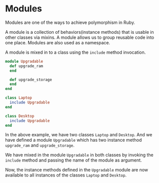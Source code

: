 # Modules

Modules are one of the ways to achieve polymorphism in Ruby.

A module is a collection of behaviors(instance methods) that is usable in other classes via mixins. A module allows us to group reusable code into one place. Modules are also used as a namespace.

A module is mixed in to a class using the `include` method invocation. 

```ruby
module Upgradable
  def upgrade_ram
  end

  def upgrade_storage
  end
end

class Laptop
  include Upgradable
end

class Desktop
  include Upgradable
end
```
In the above example, we have two classes `Laptop` and `Desktop`. And we have defined a module `Upgradable` which has two instance method `upgrade_ram` and `upgrade_storage`. 

We have mixed in the module `Upgradable` in both classes by invoking the `include` method and passing the name of the module as argument.

Now, the instance methods defined in the `Upgradable` module are now available to all instances of the classes `Laptop` and `Desktop`.